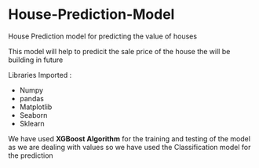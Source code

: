 # House-Prediction-Model
House Prediction model for predicting the value of houses 

This model will help to predicit the sale price of the house the will be building in future

Libraries Imported :

- Numpy
- pandas
- Matplotlib
- Seaborn
- Sklearn

We have used **XGBoost Algorithm** for the training and testing of the model as we are dealing with values so we have used the Classification model for the prediction
